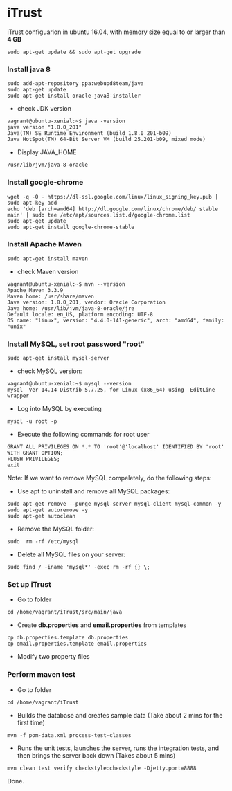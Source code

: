 # iTrust

iTrust configuarion in ubuntu 16.04, with memory size equal to or larger than **4 GB**

```
sudo apt-get update && sudo apt-get upgrade
```

### Install java 8

```
sudo add-apt-repository ppa:webupd8team/java
sudo apt-get update
sudo apt-get install oracle-java8-installer
```

* check JDK version

```
vagrant@ubuntu-xenial:~$ java -version
java version "1.8.0_201"
Java(TM) SE Runtime Environment (build 1.8.0_201-b09)
Java HotSpot(TM) 64-Bit Server VM (build 25.201-b09, mixed mode)
```

* Display JAVA_HOME

```
/usr/lib/jvm/java-8-oracle
```

### Install google-chrome

```
wget -q -O - https://dl-ssl.google.com/linux/linux_signing_key.pub | sudo apt-key add -
echo 'deb [arch=amd64] http://dl.google.com/linux/chrome/deb/ stable main' | sudo tee /etc/apt/sources.list.d/google-chrome.list
sudo apt-get update
sudo apt-get install google-chrome-stable
```

### Install Apache Maven

```
sudo apt-get install maven
```

* check Maven version

```
vagrant@ubuntu-xenial:~$ mvn --version
Apache Maven 3.3.9
Maven home: /usr/share/maven
Java version: 1.8.0_201, vendor: Oracle Corporation
Java home: /usr/lib/jvm/java-8-oracle/jre
Default locale: en_US, platform encoding: UTF-8
OS name: "linux", version: "4.4.0-141-generic", arch: "amd64", family: "unix"
```

### Install MySQL, set root password "root"

```
sudo apt-get install mysql-server
```

* check MySQL version:

```
vagrant@ubuntu-xenial:~$ mysql --version
mysql  Ver 14.14 Distrib 5.7.25, for Linux (x86_64) using  EditLine wrapper
```

* Log into MySQL by executing

```
mysql -u root -p
```

* Execute the following commands for root user

```
GRANT ALL PRIVILEGES ON *.* TO 'root'@'localhost' IDENTIFIED BY 'root' WITH GRANT OPTION;
FLUSH PRIVILEGES;
exit
```

Note: If we want to remove MySQL compeletely, do the following steps:

* Use apt to uninstall and remove all MySQL packages:

```
sudo apt-get remove --purge mysql-server mysql-client mysql-common -y
sudo apt-get autoremove -y
sudo apt-get autoclean
```

* Remove the MySQL folder:

```
sudo  rm -rf /etc/mysql
```

* Delete all MySQL files on your server:

```
sudo find / -iname 'mysql*' -exec rm -rf {} \;
```


### Set up iTrust

* Go to folder 

```
cd /home/vagrant/iTrust/src/main/java
```

* Create **db.properties** and **email.properties** from templates

```
cp db.properties.template db.properties
cp email.properties.template email.properties
```

* Modify two property files


### Perform maven test

* Go to folder

```
cd /home/vagrant/iTrust
```

* Builds the database and creates sample data (Take about 2 mins for the first time)

```
mvn -f pom-data.xml process-test-classes
```

* Runs the unit tests, launches the server, runs the integration tests, and then brings the server back down (Takes about 5 mins)

```
mvn clean test verify checkstyle:checkstyle -Djetty.port=8888
```

Done.
